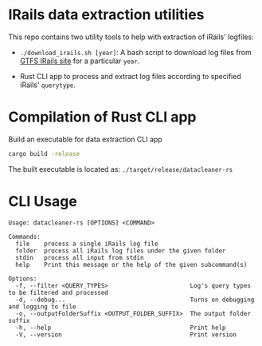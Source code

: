 # IRails data extraction utilities

This repo contains two utility tools to help with extraction of iRails' logfiles:

- `./download_irails.sh [year]`: A bash script to download log files from
  [GTFS IRails site](https://gtfs.irail.be/logs/) for a particular `year`.

- Rust CLI app to process and extract log files according to specified
  iRails' `querytype`.



# Compilation of Rust CLI app

Build an executable for data extraction CLI app
```bash
cargo build -release
```

The built executable is located as: `./target/release/datacleaner-rs`


# CLI Usage

```term
Usage: datacleaner-rs [OPTIONS] <COMMAND>

Commands:
  file    process a single iRails log file
  folder  process all iRails log files under the given folder
  stdin   process all input from stdin
  help    Print this message or the help of the given subcommand(s)

Options:
  -f, --filter <QUERY_TYPES>                       Log's query types to be filtered and processed
  -d, --debug...                                   Turns on debugging and logging to file
  -o, --outputFolderSuffix <OUTPUT_FOLDER_SUFFIX>  The output folder suffix
  -h, --help                                       Print help
  -V, --version                                    Print version
```






